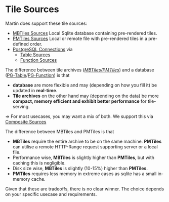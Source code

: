 # Tile Sources

Martin does support these tile sources:

- [MBTiles Sources](sources-files.md) Local Sqlite database containing pre-rendered tiles.
- [PMTiles Sources](sources-files.md) Local or remote file with pre-rendered tiles in a pre-defined order.
- [PostgreSQL Connections](pg-connections.md) via
  - [Table Sources](sources-pg-tables.md)
  - [Function Sources](sources-pg-functions.md)

The difference between tile archives (*[MBTiles/PMTiles](sources-files.md)*) and a database ([PG-Table](sources-pg-tables.md)/[PG-Function](sources-pg-functions.md)) is that

- **database** are more flexible and may (depending on how you fill it) be updated in **real-time**.
- **Tile archives** on the other hand may (depending on the data) be more **compact, memory efficient and exhibit better performance** for tile-serving.

=> For most usecases, you may want a mix of both. We support this via [Composite Sources](sources-composite.md)

The difference between MBTiles and PMTiles is that

- **MBTiles** require the entire archive to be on the same machine. **PMTiles** can utilise a remote HTTP-Range request supporting server or a local file.
- Performance wise, **MBTiles** is slightly higher than **PMTiles**, but with caching this is negligible.
- Disk size wise, **MBTiles** is slightly (10-15%) higher than **PMTiles**.
- **PMTiles** requires less memory in extreme cases as sqlite has a small in-memory cache.

Given that these are tradeoffs, there is no clear winner. The choice depends on your specific usecase and requirements.
